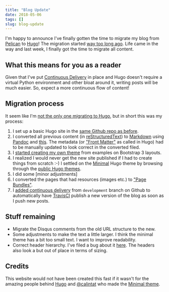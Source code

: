 ```yaml
---
title: "Blog Update"
date: 2018-05-06
tags: []
slug: blog-update
---
```

I'm happy to announce I've finally gotten the time to migrate my blog from
[Pelican](https://blog.getpelican.com/) to [Hugo](https://gohugo.io)! The
migration started [way too long
ago](https://github.com/JensRantil/jensrantil.github.io/commit/01cc978f5d0f5b09fd8203b838c8ef314314f4ac).
Life came in the way and last week, I finally got the time to migrate all
content.

## What this means for you as a reader

Given that I've put [Continuous
Delivery](https://github.com/JensRantil/jensrantil.github.io/commit/25ee8f37ca094e666170245ecfc7dfb9b74fee08)
in place and Hugo doesn't require a virtual Python environment and other bloat
around it, writing posts will be much easier. So, expect a more continuous flow
of content!

## Migration process

It seem like I'm [not the only one migrating to
Hugo](https://www.google.com/search?q=migrated+to+hugo&ie=utf-8&oe=utf-8&client=firefox-b-ab),
but in short this was my process:

 1. I set up a basic Hugo site in the [same Github repo as
    before](https://github.com/JensRantil/jensrantil.github.io).
 2. I converted all previous content (in
    [reStructuredText](http://docutils.sourceforge.net/rst.html)) to
    [Markdown](https://en.wikipedia.org/wiki/Markdown) using [Pandoc]() and
    [this](https://gist.github.com/zaiste/77a946bbba73f5c4d33f3106a494e6cd).
    The metadata (or ["Front
    Matter"](http://gohugo.io/content-management/front-matter/) as called in
    Hugo) had to be manually updated to look correct in the converted filed.
 3. I [started creating my own
    theme](https://github.com/JensRantil/jensrantil.github.io/commit/57eb935b4dc7237e559413827c83ffe923024a8c)
    from examples on Bootstrap 3 layouts.
 3. I realized I would never get the new site published if I had to create
    things from scratch :-) I settled on the
    [Minimal](https://github.com/calintat/minimal) Hugo theme by browsing
    through the [public Hugo themes](https://themes.gohugo.io/).
 4. I did some [minor adjustments]
 4. I converted the pages that had resources (images etc.) to ["Page
    Bundles"](http://gohugo.io/content-management/page-bundles/).
 5. I [added continuous
    delivery](https://github.com/JensRantil/jensrantil.github.io/commit/25ee8f37ca094e666170245ecfc7dfb9b74fee08)
    from `development` branch on Github to automatically have
    [TravisCI](https://travis-ci.org/) publish a new version of the blog as
    soon as I push new posts.

## Stuff remaining

 * Migrate the Disqus comments from the old URL structure to the new.
 * Some adjustments to make the text a little larger. I think the minimal theme has a bit too small text. I want to improve readability.
 * Correct header hierarchy. I've filed a bug about it [here](https://github.com/calintat/minimal/issues/68). The headers also look a but out of place in terms of sizing.

## Credits

This website would not have been created this fast if it wasn't for the amazing
people behind [Hugo](http://gohugo.io) and
[@calintat](https://github.com/calintat) who made the [Minimal
theme](https://github.com/calintat/minimal).
